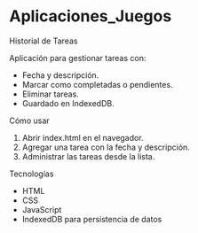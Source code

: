 # Aplicaciones_Juegos
Historial de Tareas

Aplicación para gestionar tareas con:
- Fecha y descripción.  
- Marcar como completadas o pendientes.  
- Eliminar tareas.  
- Guardado en IndexedDB.

Cómo usar
1. Abrir index.html en el navegador.  
2. Agregar una tarea con la fecha y descripción.  
3. Administrar las tareas desde la lista.  

Tecnologías
- HTML  
- CSS  
- JavaScript  
- IndexedDB para persistencia de datos